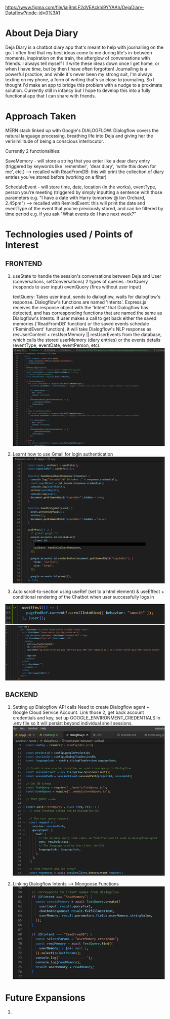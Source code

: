https://www.figma.com/file/jajBmLF2dVEAckhi9YYAAh/DejaDiary-Dataflow?node-id=0%3A1

# About Deja Diary
Deja Diary is a chatbot diary app that's meant to help with journalling on the go. I often find that my best ideas come to me during life's in-between moments, inspiration on the train, the afterglow of conversations with friends. I always tell myself I'll write these ideas down once I get home, or when I have time, but by then I have often forgotten! Journalling is a powerful practice, and while it's never been my strong suit, I'm always texting on my phone, a form of writing that's so close to journaling. So I thought I'd make an app to bridge this problem with a nudge to a proximate solution. Currently still in infancy but I hope to develop this into a fully functional app that I can share with friends.

# Approach Taken
MERN stack linked up with Google's DIALOGFLOW. Dialogflow covers the natural language processing, breathing life into Deja and giving her the verisimilitude of being a conscious interlocutor. 

Currently 2 functionalities: 

SaveMemory - will store a string that you enter like a dear diary entry (triggered by keywords like 'remember', 'dear diary', 'write this down for me', etc.)
    --> recalled with ReadFromDB: this will print the collection of diary entries you've stored before (working on a filter)

ScheduleEvent - will store time, date, location (in the works), eventType, person you're meeting (triggered by simply inputting a sentence with those parameters e.g. "I have a date with Harry tomorrow @ Ion Orchard, 2.45pm")
    --> recalled with RemindEvent: this will print the date and eventType of the event that you've previously stored, and can be filtered by time period e.g. if you ask "What events do I have next week?"

# Technologies used / Points of Interest 

## FRONTEND
1. useState to handle the session's conversations between Deja and User (conversations, setConversations)
    2 types of queries : 
    textQuery (responds to user input)
    eventQuery (fires without user input) 

    textQuery:
    Takes user input, sends to dialogflow, waits for dialogflow's response. Dialogflow's functions are named 'Intents'. Express.js receives the response object with the 'Intent' that Dialogflow has detected, and has corresponding functions that are named the same as Dialogflow's Intents.
    If user makes a call to get back either the saved memories ('ReadFromDB' function) or the saved events schedule ('RemindEvent' function), it will take Dialogflow's NLP response as resUserContent + resUserMemory || resUserEvents from the database, which calls the stored userMemory (diary entries) or the events details (eventType, eventDate, eventPerson, etc).
![](interesting_code/textQuery_frontend.png)

2. Learnt how to use Gmail for login authentication 
![](interesting_code/gmail_login.png)

3. Auto scroll-to-section using useRef (set to a html element) & useEffect + conditional rendering of the Chatbot when user successfully logs in

![](interesting_code/autoScroll.png)
![](interesting_code/autoScroll2.png)


## BACKEND
1. Setting up Dialogflow API calls
    Need to create Dialogflow agent + Google Cloud Service Account. Link those 2, get back account credentials and key, set up GOOGLE_ENVIRONMENT_CREDENTIALS in .env file so it will persist beyond individual shell sessions. 
![](interesting_code/setup_dialogflow_backend2.png)

2. Linking Dialogflow Intents --> Mongoose Functions
![](interesting_code/linking_dialogflowIntents_expressMongooseFunctions.png)

# Future Expansions
1. 



